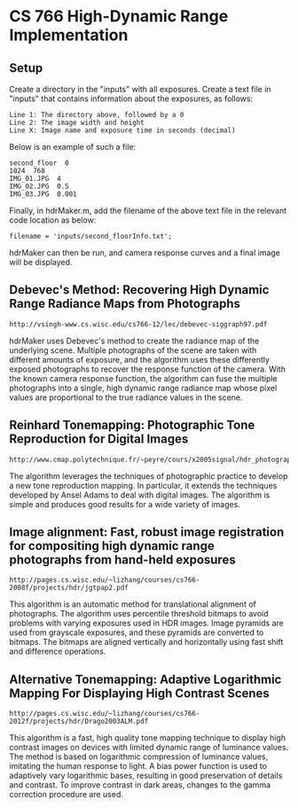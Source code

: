 # CS 766 High-Dynamic Range Implementation

## Setup
Create a directory in the "inputs" with all exposures.
Create a text file in "inputs" that contains information about the exposures, as follows:

    Line 1: The directory above, followed by a 0
    Line 2: The image width and height
    Line X: Image name and exposure time in seconds (decimal)
  
Below is an example of such a file:

    second_floor  0
    1024  768
    IMG_01.JPG  4
    IMG_02.JPG  0.5
    IMG_03.JPG  0.001

Finally, in hdrMaker.m, add the filename of the above text file in the relevant code location as below:

    filename = 'inputs/second_floorInfo.txt';

hdrMaker can then be run, and camera response curves and a final image will be displayed.

## Debevec's Method: Recovering High Dynamic Range Radiance Maps from Photographs
    http://vsingh-www.cs.wisc.edu/cs766-12/lec/debevec-siggraph97.pdf

hdrMaker uses Debevec's method to create the radiance map of the underlying scene. Multiple photographs of the scene are taken with different amounts of exposure, and the algorithm uses these differently exposed photographs to recover the response function of the camera. With the known camera response function, the algorithm can fuse the multiple photographs into a single, high dynamic range radiance map whose pixel values are proportional to the true radiance values in the scene. 

## Reinhard Tonemapping: Photographic Tone Reproduction for Digital Images
    http://www.cmap.polytechnique.fr/~peyre/cours/x2005signal/hdr_photographic.pdf
The algorithm leverages the techniques of photographic practice to develop a new tone reproduction mapping. In particular, it extends the techniques developed by Ansel Adams to deal with digital images. The algorithm is simple and produces good results for a wide variety of images.

## Image alignment: Fast, robust image registration for compositing high dynamic range photographs from hand-held exposures
    http://pages.cs.wisc.edu/~lizhang/courses/cs766-2008f/projects/hdr/jgtpap2.pdf

This algorithm is an automatic method for translational alignment of photographs. The algorithm uses percentile threshold bitmaps to avoid problems with varying exposures used in HDR images. Image pyramids are used from grayscale exposures, and these pyramids are converted to bitmaps. The bitmaps are aligned vertically and horizontally using fast shift and difference operations.


## Alternative Tonemapping: Adaptive Logarithmic Mapping For Displaying High Contrast Scenes
    http://pages.cs.wisc.edu/~lizhang/courses/cs766-2012f/projects/hdr/Drago2003ALM.pdf

This algorithm is a fast, high quality tone mapping technique to display high contrast images on devices with limited dynamic range of luminance values. The method is based on logarithmic compression of luminance values, imitating the human response to light. A bias power function is used to adaptively vary logarithmic bases, resulting in good preservation of details and contrast. To improve contrast in dark areas, changes to the gamma correction procedure are used.
